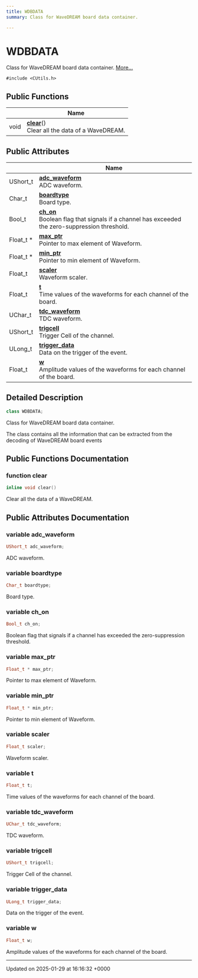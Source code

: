 ```yaml
---
title: WDBDATA
summary: Class for WaveDREAM board data container. 

---
```


# WDBDATA



Class for WaveDREAM board data container.  [More...](#detailed-description)


`#include <CUtils.h>`

## Public Functions

|                | Name           |
| -------------- | -------------- |
| void | **[clear](/Classes/classWDBDATA.md#function-clear)**()<br>Clear all the data of a WaveDREAM.  |

## Public Attributes

|                | Name           |
| -------------- | -------------- |
| UShort_t | **[adc_waveform](/Classes/classWDBDATA.md#variable-adc-waveform)** <br>ADC waveform.  |
| Char_t | **[boardtype](/Classes/classWDBDATA.md#variable-boardtype)** <br>Board type.  |
| Bool_t | **[ch_on](/Classes/classWDBDATA.md#variable-ch-on)** <br>Boolean flag that signals if a channel has exceeded the zero-suppression threshold.  |
| Float_t * | **[max_ptr](/Classes/classWDBDATA.md#variable-max-ptr)** <br>Pointer to max element of Waveform.  |
| Float_t * | **[min_ptr](/Classes/classWDBDATA.md#variable-min-ptr)** <br>Pointer to min element of Waveform.  |
| Float_t | **[scaler](/Classes/classWDBDATA.md#variable-scaler)** <br>Waveform scaler.  |
| Float_t | **[t](/Classes/classWDBDATA.md#variable-t)** <br>Time values of the waveforms for each channel of the board.  |
| UChar_t | **[tdc_waveform](/Classes/classWDBDATA.md#variable-tdc-waveform)** <br>TDC waveform.  |
| UShort_t | **[trigcell](/Classes/classWDBDATA.md#variable-trigcell)** <br>Trigger Cell of the channel.  |
| ULong_t | **[trigger_data](/Classes/classWDBDATA.md#variable-trigger-data)** <br>Data on the trigger of the event.  |
| Float_t | **[w](/Classes/classWDBDATA.md#variable-w)** <br>Amplitude values of the waveforms for each channel of the board.  |

## Detailed Description

```cpp
class WDBDATA;
```

Class for WaveDREAM board data container. 

The class contains all the information that can be extracted from the decoding of WaveDREAM board events 

## Public Functions Documentation

### function clear

```cpp
inline void clear()
```

Clear all the data of a WaveDREAM. 

## Public Attributes Documentation

### variable adc_waveform

```cpp
UShort_t adc_waveform;
```

ADC waveform. 

### variable boardtype

```cpp
Char_t boardtype;
```

Board type. 

### variable ch_on

```cpp
Bool_t ch_on;
```

Boolean flag that signals if a channel has exceeded the zero-suppression threshold. 

### variable max_ptr

```cpp
Float_t * max_ptr;
```

Pointer to max element of Waveform. 

### variable min_ptr

```cpp
Float_t * min_ptr;
```

Pointer to min element of Waveform. 

### variable scaler

```cpp
Float_t scaler;
```

Waveform scaler. 

### variable t

```cpp
Float_t t;
```

Time values of the waveforms for each channel of the board. 

### variable tdc_waveform

```cpp
UChar_t tdc_waveform;
```

TDC waveform. 

### variable trigcell

```cpp
UShort_t trigcell;
```

Trigger Cell of the channel. 

### variable trigger_data

```cpp
ULong_t trigger_data;
```

Data on the trigger of the event. 

### variable w

```cpp
Float_t w;
```

Amplitude values of the waveforms for each channel of the board. 

-------------------------------

Updated on 2025-01-29 at 16:16:32 +0000